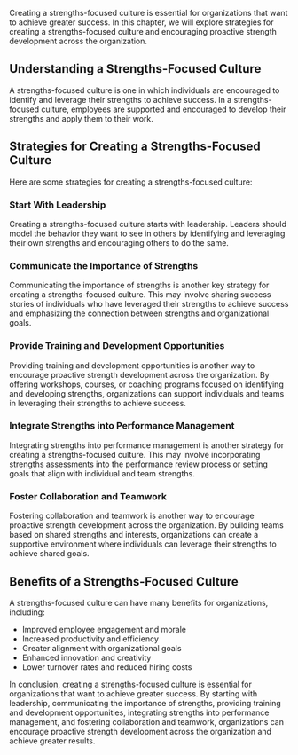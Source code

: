 
Creating a strengths-focused culture is essential for organizations that want to achieve greater success. In this chapter, we will explore strategies for creating a strengths-focused culture and encouraging proactive strength development across the organization.

Understanding a Strengths-Focused Culture
-----------------------------------------

A strengths-focused culture is one in which individuals are encouraged to identify and leverage their strengths to achieve success. In a strengths-focused culture, employees are supported and encouraged to develop their strengths and apply them to their work.

Strategies for Creating a Strengths-Focused Culture
---------------------------------------------------

Here are some strategies for creating a strengths-focused culture:

### Start With Leadership

Creating a strengths-focused culture starts with leadership. Leaders should model the behavior they want to see in others by identifying and leveraging their own strengths and encouraging others to do the same.

### Communicate the Importance of Strengths

Communicating the importance of strengths is another key strategy for creating a strengths-focused culture. This may involve sharing success stories of individuals who have leveraged their strengths to achieve success and emphasizing the connection between strengths and organizational goals.

### Provide Training and Development Opportunities

Providing training and development opportunities is another way to encourage proactive strength development across the organization. By offering workshops, courses, or coaching programs focused on identifying and developing strengths, organizations can support individuals and teams in leveraging their strengths to achieve success.

### Integrate Strengths into Performance Management

Integrating strengths into performance management is another strategy for creating a strengths-focused culture. This may involve incorporating strengths assessments into the performance review process or setting goals that align with individual and team strengths.

### Foster Collaboration and Teamwork

Fostering collaboration and teamwork is another way to encourage proactive strength development across the organization. By building teams based on shared strengths and interests, organizations can create a supportive environment where individuals can leverage their strengths to achieve shared goals.

Benefits of a Strengths-Focused Culture
---------------------------------------

A strengths-focused culture can have many benefits for organizations, including:

* Improved employee engagement and morale
* Increased productivity and efficiency
* Greater alignment with organizational goals
* Enhanced innovation and creativity
* Lower turnover rates and reduced hiring costs

In conclusion, creating a strengths-focused culture is essential for organizations that want to achieve greater success. By starting with leadership, communicating the importance of strengths, providing training and development opportunities, integrating strengths into performance management, and fostering collaboration and teamwork, organizations can encourage proactive strength development across the organization and achieve greater results.
